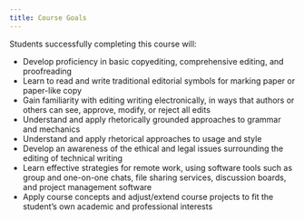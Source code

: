```yaml
---
title: Course Goals
---
```


Students successfully completing this course will:

- Develop proficiency in basic copyediting, comprehensive editing, and proofreading
- Learn to read and write traditional editorial symbols for marking paper or paper-like copy
- Gain familiarity with editing writing electronically, in ways that authors or others can see, approve,
  modify, or reject all edits
- Understand and apply rhetorically grounded approaches to grammar and mechanics
- Understand and apply rhetorical approaches to usage and style
- Develop an awareness of the ethical and legal issues surrounding the editing of technical writing
- Learn effective strategies for remote work, using software tools such as group and one-on-one chats, file
  sharing services, discussion boards, and project management software
- Apply course concepts and adjust/extend course projects to fit the student’s own academic and professional
  interests
